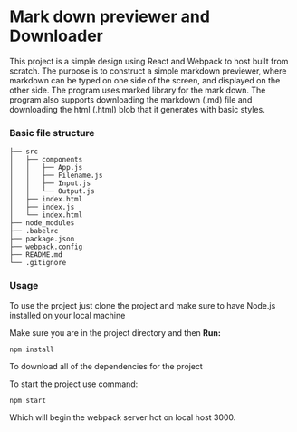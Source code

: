 # Mark down previewer and Downloader

This project is a simple design using React and Webpack to host built from scratch. The purpose is to construct a simple markdown previewer, where markdown can be typed on one side of the screen, and displayed on the other side. The program uses marked library for the mark down. The program also supports downloading the markdown (.md) file and downloading the html (.html) blob that it generates with basic styles.

### Basic file structure
```
├── src
│   ├── components
│   │   ├── App.js
│   │   ├── Filename.js
│   │   ├── Input.js
│   │   └── Output.js
│   ├── index.html
│   ├── index.js
│   └── index.html
├── node_modules
├── .babelrc
├── package.json
├── webpack.config
├── README.md
└── .gitignore
```

### Usage

To use the project just clone the project and make sure to have Node.js installed on your local machine

Make sure you are in the project directory and then **Run:**

``` npm install ```

To download all of the dependencies for the project

To start the project use command:

``` npm start ```

Which will begin the webpack server hot on local host 3000.

